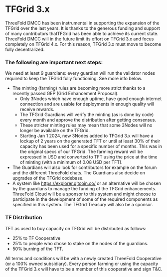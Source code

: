 # TFGrid 3.x

ThreeFold DMCC has been instrumental in supporting the expansion of the TFGrid over the last years. It is thanks to the generous funding and support of many contributors thatTFGrid has been able to achieve its current state. ThreeFold DMCC will in the future limit its effort on TFGrid 3.x and focus completely on TFGrid 4.x. For this reason, TFGrid 3.x must move to become fully decentralized.

### The following are important next steps:

We need at least 9 guardians: every guardian will run the validator nodes required to keep the TFGrid fully functioning. See more info below.

- The minting (farming) rules are becoming more strict thanks to a recently passed GEP (Grid Enhancement Proposal). 
  - Only 3Nodes which have enough uptime, have good enough internet connection and are usable for deployments in enough quality will receive rewards. 
  - The TFGrid Guardians will verify the minting (as is done by code) every month and approve the distribution after getting consensus. 
  - These stricter minting rules may mean that some 3Nodes will no longer be available on the TFGrid.
  - Starting Jan 1 2024, new 3Nodes added to TFGrid 3.x will have a lockup of 2 years on the generated TFT or until at least 30% of their capacity has been used for a specific number of months. This was in the original specs of our TFGrid. The farming reward will be expressed in USD and converted to TFT using the price at the time of minting (with a minimum of 0.08 USD per TFT).
- The Guardians will also look for contributors for example on the forum and the different ThreeFold chats. The Guardians also decide on upgrades of the TFGrid codebase.
- A system like https://explorer.gitcoin.co/ or an alternative will be chosen by the guardians to manage the funding of the TFGrid enhancements. ThreeFold Cloud will be a sponsor to this system and might choose to participate in the development of some of the required components as specified in this system. The TFGrid Treasury will also be a sponsor.

### TF Distribution

TFT as used to buy capacity on TFGrid will be distributed as follows:

- 25% to TF Cooperative
- 25% to people who chose to stake on the nodes of the guardians.
- 50% burning of the TFT.

All terms and conditions will be with a newly created ThreeFold Cooperative (or a 100% owned subsidiary). Every person farming or using the capacity of the TFGrid 3.x will have to be a member of this cooperative and sign T&C.



